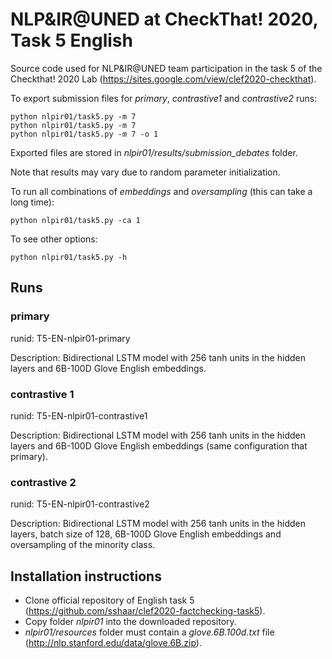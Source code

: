 # NLP&IR@UNED at CheckThat! 2020, Task 5 English

Source code used for NLP&IR@UNED team participation in the task 5 of the Checkthat! 2020 Lab (https://sites.google.com/view/clef2020-checkthat).

To export submission files for *primary*, *contrastive1* and *contrastive2* runs:

    python nlpir01/task5.py -m 7
    python nlpir01/task5.py -m 7
    python nlpir01/task5.py -m 7 -o 1

Exported files are stored in *nlpir01/results/submission_debates* folder.

Note that results may vary due to random parameter initialization.

To run all combinations of *embeddings* and *oversampling* (this can take a long time):

    python nlpir01/task5.py -ca 1

To see other options:

    python nlpir01/task5.py -h

## Runs

### primary

runid: T5-EN-nlpir01-primary

Description: Bidirectional LSTM model with 256 tanh units in the hidden layers and 6B-100D Glove English embeddings.


### contrastive 1

runid: T5-EN-nlpir01-contrastive1

Description: Bidirectional LSTM model with 256 tanh units in the hidden layers and 6B-100D Glove English embeddings (same configuration that primary).


### contrastive 2

runid: T5-EN-nlpir01-contrastive2

Description: Bidirectional LSTM model with 256 tanh units in the hidden layers, batch size of 128, 6B-100D Glove English embeddings and oversampling of the minority class.


## Installation instructions

- Clone official repository of English task 5 (https://github.com/sshaar/clef2020-factchecking-task5).
- Copy folder *nlpir01* into the downloaded repository.
- *nlpir01/resources* folder must contain a *glove.6B.100d.txt* file (http://nlp.stanford.edu/data/glove.6B.zip).
